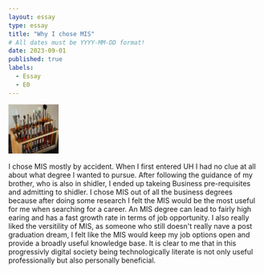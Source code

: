 ```yaml
---
layout: essay
type: essay
title: "Why I chose MIS"
# All dates must be YYYY-MM-DD format!
date: 2023-09-01
published: true
labels:
  - Essay
  - E0
---
```


<img width="100px" class="rounded float-start pe-4" src="../img/igniting/paintbrushes.jpg">

I chose MIS mostly by accident. When I first entered UH I had no clue at all about what degree I wanted to pursue. After following the guidance of my brother, who is also in shidler, I ended up takeing Business pre-requisites and admitting to shidler. I chose MIS out of all the business degrees because after doing some research I felt the MIS would be the most useful for me when searching for a career. An MIS degree can lead to fairly high earing and has a fast growth rate in terms of job opportunity. I also really liked the versitility of MIS, as someone who still doesn't really nave a post graduation dream, I felt like the MIS would keep my job options open and provide a broadly useful knowledge base. It is clear to me that in this progressivly digital society being technologically literate is not only useful professionally but also personally beneficial.
